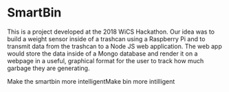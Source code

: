 # SmartBin
This is a project developed at the 2018 WiCS Hackathon.  Our idea was to build a weight sensor inside of a trashcan using a Raspberry Pi and to transmit data from the trashcan to a Node JS web application.  The web app would store the data inside of a Mongo database and render it on a webpage in a useful, graphical format for the user to track how much garbage they are generating.

Make the smartbin more intelligentMake bin more intilligent
